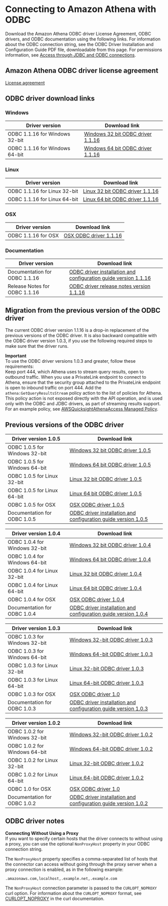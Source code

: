 # Connecting to Amazon Athena with ODBC<a name="connect-with-odbc"></a>

Download the Amazon Athena ODBC driver License Agreement, ODBC drivers, and ODBC documentation using the following links\. For information about the ODBC connection string, see the ODBC Driver Installation and Configuration Guide PDF file, downloadable from this page\. For permissions information, see [Access through JDBC and ODBC connections](policy-actions.md)\.

## Amazon Athena ODBC driver license agreement<a name="atelong-odbc-driver-license-agreement"></a>

 [License agreement](https://s3.amazonaws.com/athena-downloads/agreement/ODBC/Amazon+Athena+ODBC+Driver+License+Agreement.pdf) 

## ODBC driver download links<a name="connect-with-odbc-driver-and-documentation-download-links"></a>

### Windows<a name="connect-with-odbc-windows"></a>


| Driver version | Download link | 
| --- | --- | 
| ODBC 1\.1\.16 for Windows 32\-bit | [Windows 32 bit ODBC driver 1\.1\.16](https://s3.amazonaws.com/athena-downloads/drivers/ODBC/SimbaAthenaODBC_1.1.16.1000/Windows/SimbaAthena_1.1.16.1000_32-bit.msi) | 
| ODBC 1\.1\.16 for Windows 64\-bit | [Windows 64 bit ODBC driver 1\.1\.16](https://s3.amazonaws.com/athena-downloads/drivers/ODBC/SimbaAthenaODBC_1.1.16.1000/Windows/SimbaAthena_1.1.16.1000_64-bit.msi) | 

### Linux<a name="connect-with-odbc-linux"></a>


| Driver version | Download link | 
| --- | --- | 
| ODBC 1\.1\.16 for Linux 32\-bit | [Linux 32 bit ODBC driver 1\.1\.16](https://s3.amazonaws.com/athena-downloads/drivers/ODBC/SimbaAthenaODBC_1.1.16.1000/Linux/simbaathena-1.1.16.1000-1.el7.i686.rpm) | 
| ODBC 1\.1\.16 for Linux 64\-bit | [Linux 64 bit ODBC driver 1\.1\.16](https://s3.amazonaws.com/athena-downloads/drivers/ODBC/SimbaAthenaODBC_1.1.16.1000/Linux/simbaathena-1.1.16.1000-1.el7.x86_64.rpm) | 

### OSX<a name="connect-with-odbc-osx"></a>


| Driver version | Download link | 
| --- | --- | 
| ODBC 1\.1\.16 for OSX | [OSX ODBC driver 1\.1\.16](https://s3.amazonaws.com/athena-downloads/drivers/ODBC/SimbaAthenaODBC_1.1.16.1000/OSX/SimbaAthena_1.1.16.1000.dmg) | 

### Documentation<a name="connect-with-odbc-driver-documentation"></a>


| Driver version | Download link | 
| --- | --- | 
| Documentation for ODBC 1\.1\.16 | [ODBC driver installation and configuration guide version 1\.1\.16](https://s3.amazonaws.com/athena-downloads/drivers/ODBC/SimbaAthenaODBC_1.1.16.1000/docs/Simba+Amazon+Athena+ODBC+Connector+Install+and+Configuration+Guide.pdf) | 
| Release Notes for ODBC 1\.1\.16 | [ODBC driver release notes version 1\.1\.16](https://s3.amazonaws.com/athena-downloads/drivers/ODBC/SimbaAthenaODBC_1.1.16.1000/docs/release-notes.txt) | 

## Migration from the previous version of the ODBC driver<a name="migration-from-previous-odbc-driver"></a>

The current ODBC driver version 1\.1\.16 is a drop\-in replacement of the previous versions of the ODBC driver\. It is also backward compatible with the ODBC driver version 1\.0\.3, if you use the following required steps to make sure that the driver runs\. 

**Important**  
To use the ODBC driver versions 1\.0\.3 and greater, follow these requirements:   
Keep port 444, which Athena uses to stream query results, open to outbound traffic\. When you use a PrivateLink endpoint to connect to Athena, ensure that the security group attached to the PrivateLink endpoint is open to inbound traffic on port 444\. 
Add the `athena:GetQueryResultsStream` policy action to the list of policies for Athena\. This policy action is not exposed directly with the API operation, and is used only with the ODBC and JDBC drivers, as part of streaming results support\. For an example policy, see [AWSQuicksightAthenaAccess Managed Policy](managed-policies.md#awsquicksightathenaaccess-managed-policy)\. 

## Previous versions of the ODBC driver<a name="odbc-previous-versions"></a>


| Driver version 1\.0\.5 | Download link | 
| --- | --- | 
| ODBC 1\.0\.5 for Windows 32\-bit | [Windows 32 bit ODBC driver 1\.0\.5](https://s3.amazonaws.com/athena-downloads/drivers/ODBC/SimbaAthenaODBC_1.0.5/Windows/Simba+Athena+1.0+32-bit.msi) | 
| ODBC 1\.0\.5 for Windows 64\-bit | [Windows 64 bit ODBC driver 1\.0\.5](https://s3.amazonaws.com/athena-downloads/drivers/ODBC/SimbaAthenaODBC_1.0.5/Windows/Simba+Athena+1.0+64-bit.msi) | 
| ODBC 1\.0\.5 for Linux 32\-bit | [Linux 32 bit ODBC driver 1\.0\.5](https://s3.amazonaws.com/athena-downloads/drivers/ODBC/SimbaAthenaODBC_1.0.5/Linux/simbaathena-1.0.5.1006-1.i686.rpm) | 
| ODBC 1\.0\.5 for Linux 64\-bit | [Linux 64 bit ODBC driver 1\.0\.5](https://s3.amazonaws.com/athena-downloads/drivers/ODBC/SimbaAthenaODBC_1.0.5/Linux/simbaathena-1.0.5.1006-1.x86_64.rpm) | 
| ODBC 1\.0\.5 for OSX | [OSX ODBC driver 1\.0\.5](https://s3.amazonaws.com/athena-downloads/drivers/ODBC/SimbaAthenaODBC_1.0.5/OSX/Simba+Athena+1.0.dmg) | 
| Documentation for ODBC 1\.0\.5 | [ODBC driver installation and configuration guide version 1\.0\.5](https://s3.amazonaws.com/athena-downloads/drivers/ODBC/SimbaAthenaODBC_1.0.5/Simba+Athena+ODBC+Install+and+Configuration+Guide.pdf)  | 


| Driver version 1\.0\.4 | Download link | 
| --- | --- | 
| ODBC 1\.0\.4 for Windows 32\-bit | [Windows 32 bit ODBC driver 1\.0\.4](https://s3.amazonaws.com/athena-downloads/drivers/ODBC/SimbaAthenaODBC_1.0.4/Windows/Simba+Athena+1.0+32-bit.msi) | 
| ODBC 1\.0\.4 for Windows 64\-bit | [Windows 64 bit ODBC driver 1\.0\.4](https://s3.amazonaws.com/athena-downloads/drivers/ODBC/SimbaAthenaODBC_1.0.4/Windows/Simba+Athena+1.0+64-bit.msi) | 
| ODBC 1\.0\.4 for Linux 32\-bit | [Linux 32 bit ODBC driver 1\.0\.4](https://s3.amazonaws.com/athena-downloads/drivers/ODBC/SimbaAthenaODBC_1.0.4/Linux/simbaathena-1.0.4.1005-1.i686.rpm) | 
| ODBC 1\.0\.4 for Linux 64\-bit | [Linux 64 bit ODBC driver 1\.0\.4](https://s3.amazonaws.com/athena-downloads/drivers/ODBC/SimbaAthenaODBC_1.0.4/Linux/simbaathena-1.0.4.1005-1.x86_64.rpm) | 
| ODBC 1\.0\.4 for OSX | [OSX ODBC driver 1\.0\.4](https://s3.amazonaws.com/athena-downloads/drivers/ODBC/SimbaAthenaODBC_1.0.4/OSX/Simba+Athena+1.0.dmg) | 
| Documentation for ODBC 1\.0\.4 | [ODBC driver installation and configuration guide version 1\.0\.4](https://s3.amazonaws.com/athena-downloads/drivers/ODBC/SimbaAthenaODBC_1.0.4/Simba+Athena+ODBC+Install+and+Configuration+Guide.pdf)  | 


| Driver version 1\.0\.3 | Download link | 
| --- | --- | 
| ODBC 1\.0\.3 for Windows 32\-bit | [Windows 32\-bit ODBC driver 1\.0\.3](https://s3.amazonaws.com/athena-downloads/drivers/ODBC/SimbaAthenaODBC_1.0.3/Windows/Simba+Athena+1.0+32-bit.msi) | 
| ODBC 1\.0\.3 for Windows 64\-bit | [Windows 64\-bit ODBC driver 1\.0\.3](https://s3.amazonaws.com/athena-downloads/drivers/ODBC/SimbaAthenaODBC_1.0.3/Windows/Simba+Athena+1.0+64-bit.msi) | 
| ODBC 1\.0\.3 for Linux 32\-bit | [Linux 32\-bit ODBC driver 1\.0\.3](https://s3.amazonaws.com/athena-downloads/drivers/ODBC/SimbaAthenaODBC_1.0.3/Linux/simbaathena-1.0.3.1004-1.i686.rpm) | 
| ODBC 1\.0\.3 for Linux 64\-bit | [Linux 64\-bit ODBC driver 1\.0\.3](https://s3.amazonaws.com/athena-downloads/drivers/ODBC/SimbaAthenaODBC_1.0.3/Linux/simbaathena-1.0.3.1004-1.x86_64.rpm) | 
| ODBC 1\.0\.3 for OSX | [OSX ODBC driver 1\.0](https://s3.amazonaws.com/athena-downloads/drivers/ODBC/SimbaAthenaODBC_1.0.3/OSX/Simba+Athena+1.0.dmg) | 
| Documentation for ODBC 1\.0\.3 | [ODBC driver installation and configuration guide version 1\.0\.3](https://s3.amazonaws.com/athena-downloads/drivers/ODBC/SimbaAthenaODBC_1.0.3/Simba+Athena+ODBC+Install+and+Configuration+Guide.pdf) | 


| Driver version 1\.0\.2 | Download link | 
| --- | --- | 
| ODBC 1\.0\.2 for Windows 32\-bit | [Windows 32\-bit ODBC driver 1\.0\.2](https://s3.amazonaws.com/athena-downloads/drivers/ODBC/Windows/Simba+Athena+1.0+32-bit.msi) | 
| ODBC 1\.0\.2 for Windows 64\-bit | [Windows 64\-bit ODBC driver 1\.0\.2](https://s3.amazonaws.com/athena-downloads/drivers/ODBC/Windows/Simba+Athena+1.0+64-bit.msi) | 
| ODBC 1\.0\.2 for Linux 32\-bit | [Linux 32\-bit ODBC driver 1\.0\.2](https://s3.amazonaws.com/athena-downloads/drivers/ODBC/Linux/simbaathena-1.0.2.1003-1.i686.rpm) | 
| ODBC 1\.0\.2 for Linux 64\-bit | [Linux 64\-bit ODBC driver 1\.0\.2](https://s3.amazonaws.com/athena-downloads/drivers/ODBC/Linux/simbaathena-1.0.2.1003-1.x86_64.rpm) | 
| ODBC 1\.0 for OSX | [OSX ODBC driver 1\.0](https://s3.amazonaws.com/athena-downloads/drivers/ODBC/OSX/Simba+Athena+1.0.dmg) | 
| Documentation for ODBC 1\.0\.2 | [ODBC driver installation and configuration guide version 1\.0\.2](https://s3.amazonaws.com/athena-downloads/drivers/ODBC/Simba+Athena+ODBC+Install+and+Configuration+Guide.pdf) | 

## ODBC driver notes<a name="connect-with-odbc-configuration"></a>

**Connecting Without Using a Proxy**  
If you want to specify certain hosts that the driver connects to without using a proxy, you can use the optional `NonProxyHost` property in your ODBC connection string\.

The `NonProxyHost` property specifies a comma\-separated list of hosts that the connector can access without going through the proxy server when a proxy connection is enabled, as in the following example:

```
.amazonaws.com,localhost,.example.net,.example.com
```

The `NonProxyHost` connection parameter is passed to the `CURLOPT_NOPROXY` curl option\. For information about the `CURLOPT_NOPROXY` format, see [CURLOPT\_NOPROXY](https://curl.se/libcurl/c/CURLOPT_NOPROXY.html) in the curl documentation\. 